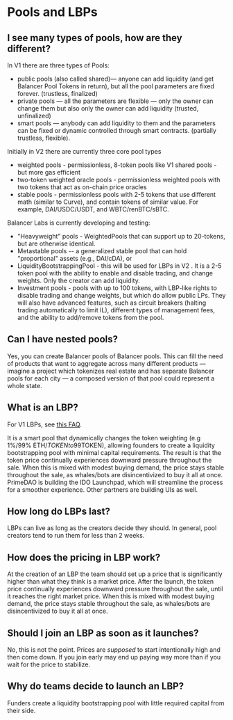 # Pools and LBPs

## I see many types of pools, how are they different?

In V1 there are three types of Pools:

* public pools \(also called shared\)— anyone can add liquidity \(and get Balancer Pool Tokens in return\), but all the pool parameters are fixed forever. \(trustless, finalized\)
* private pools — all the parameters are flexible — only the owner can change them but also only the owner can add liquidity \(trusted, unfinalized\)
* smart pools — anybody can add liquidity to them and the parameters can be fixed or dynamic controlled through smart contracts. \(partially trustless, flexible\).

Initially in V2 there are currently three core pool types

* weighted pools - permissionless, 8-token pools like V1 shared pools - but more gas efficient
* two-token weighted oracle pools - permissionless weighted pools with two tokens that act as on-chain price oracles
* stable pools - permissionless pools with 2-5 tokens that use different math \(similar to Curve\), and contain tokens of similar value. For example, DAI/USDC/USDT, and WBTC/renBTC/sBTC.

Balancer Labs is currently developing and testing:

* "Heavyweight" pools - WeightedPools that can support up to 20-tokens, but are otherwise identical.
* Metastable pools -- a generalized stable pool that can hold "proportional" assets \(e.g., DAI/cDA\), or 
* LiquidityBootstrappingPool - this will be used for LBPs in V2 . It is a 2-5 token pool with the ability to enable and disable trading, and change weights. Only the creator can add liquidity.
* Investment pools - pools with up to 100 tokens, with LBP-like rights to disable trading and change weights, but which do allow public LPs. They will also have advanced features, such as circuit breakers \(halting trading automatically to limit IL\), different types of management fees, and the ability to add/remove tokens from the pool.

## Can I have nested pools?

Yes, you can create Balancer pools of Balancer pools. This can fill the need of products that want to aggregate across many different products — imagine a project which tokenizes real estate and has separate Balancer pools for each city — a composed version of that pool could represent a whole state.

## What is an LBP?

For V1 LBPs, see [this FAQ](https://docs.balancer.fi/v/v1/smart-contracts/smart-pools/liquidity-bootstrapping-faq).   
  
It is a smart pool that dynamically changes the token weighting \(e.g 1%/99% ETH/$TOKEN to 99%/1% ETH/$TOKEN\), allowing founders to create a liquidity bootstrapping pool with minimal capital requirements. The result is that the token price continually experiences downward pressure throughout the sale. When this is mixed with modest buying demand, the price stays stable throughout the sale, as whales/bots are disincentivized to buy it all at once. PrimeDAO is building the IDO Launchpad, which will streamline the process for a smoother experience. Other partners are building UIs as well.

## How long do LBPs last?

LBPs can live as long as the creators decide they should. In general, pool creators tend to run them for less than 2 weeks.

## How does the pricing in LBP work?

At the creation of an LBP the team should set up a price that is significantly higher than what they think is a market price. After the launch, the token price continually experiences downward pressure throughout the sale, until it reaches the right market price. When this is mixed with modest buying demand, the price stays stable throughout the sale, as whales/bots are disincentivized to buy it all at once.

## Should I join an LBP as soon as it launches?

No, this is not the point. Prices are _supposed_ to start intentionally high and then come down. If you join early may end up paying way more than if you wait for the price to stabilize.

## Why do teams decide to launch an LBP?

Funders create a liquidity bootstrapping pool with little required capital from their side.

